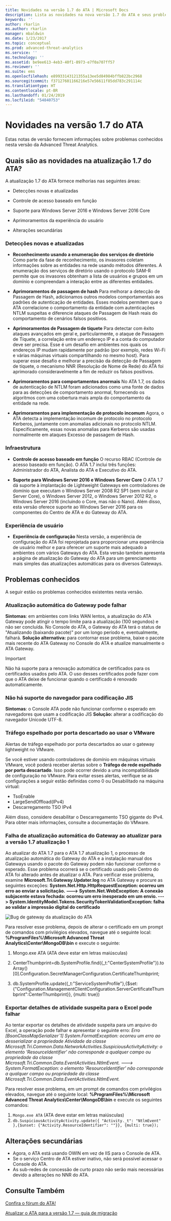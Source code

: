 ```yaml
---
title: Novidades na versão 1.7 do ATA | Microsoft Docs
description: Lista as novidades na nova versão 1.7 do ATA e seus problemas conhecidos
keywords: ''
author: rkarlin
ms.author: rkarlin
manager: mbaldwin
ms.date: 1/23/2017
ms.topic: conceptual
ms.prod: advanced-threat-analytics
ms.service: ''
ms.technology: ''
ms.assetid: be9ee613-4eb3-40f1-8973-e7f0a707ff57
ms.reviewer: ''
ms.suite: ems
ms.openlocfilehash: e89933143121355a13ee5d84984bffb822bc2968
ms.sourcegitcommit: f37127601166216e57e56611f85dd783c291114c
ms.translationtype: HT
ms.contentlocale: pt-BR
ms.lasthandoff: 01/24/2019
ms.locfileid: "54840753"
---
```

# <a name="whats-new-in-ata-version-17"></a>Novidades na versão 1.7 do ATA
Estas notas de versão fornecem informações sobre problemas conhecidos nesta versão da Advanced Threat Analytics.

## <a name="whats-new-in-the-ata-17-update"></a>Quais são as novidades na atualização 1.7 do ATA?
A atualização 1.7 do ATA fornece melhorias nas seguintes áreas:

-   Detecções novas e atualizadas

-   Controle de acesso baseado em função

-   Suporte para Windows Server 2016 e Windows Server 2016 Core

-   Aprimoramentos da experiência do usuário

-   Alterações secundárias


### <a name="new--updated-detections"></a>Detecções novas e atualizadas


- **Reconhecimento usando a enumeração dos serviços de diretório** Como parte da fase de reconhecimento, os invasores coletam informações sobre as entidades na rede usando métodos diferentes. A enumeração dos serviços de diretório usando o protocolo SAM-R permite que os invasores obtenham a lista de usuários e grupos em um domínio e compreendam a interação entre as diferentes entidades. 

- **Aprimoramentos de passagem de hash** Para melhorar a detecção de Passagem de Hash, adicionamos outros modelos comportamentais aos padrões de autenticação de entidades. Esses modelos permitem que o ATA correlacione o comportamento da entidade com autenticações NTLM suspeitas e diferencie ataques de Passagem de Hash reais do comportamento de cenários falsos positivos.

- **Aprimoramentos de Passagem de tíquete** Para detectar com êxito ataques avançados em geral e, particularmente, o ataque de Passagem de Tíquete, a correlação entre um endereço IP e a conta do computador deve ser precisa. Esse é um desafio em ambientes nos quais os endereços IP mudam rapidamente por padrão (por exemplo, redes Wi-Fi e várias máquinas virtuais compartilhando no mesmo host). Para superar esse desafio e melhorar a precisão da detecção de Passagem de tíquete, o mecanismo NNR (Resolução de Nome de Rede) do ATA foi aprimorado consideravelmente a fim de reduzir os falsos positivos.

- **Aprimoramentos para comportamentos anormais** No ATA 1.7, os dados de autenticação de NTLM foram adicionados como uma fonte de dados para as detecções de comportamento anormal, fornecendo os algoritmos com uma cobertura mais ampla do comportamento da entidade na rede. 

- **Aprimoramentos para implementação de protocolo incomum** Agora, o ATA detecta a implementação incomum de protocolo no protocolo Kerberos, juntamente com anomalias adicionais no protocolo NTLM. Especificamente, essas novas anomalias para Kerberos são usadas normalmente em ataques Excesso de passagem de Hash.


### <a name="infrastructure"></a>Infraestrutura

- **Controle de acesso baseado em função** O recurso RBAC (Controle de acesso baseado em função). O ATA 1.7 inclui três funções: Administrador do ATA, Analista do ATA e Executivo do ATA.

- **Suporte para Windows Server 2016 e Windows Server Core** O ATA 1.7 dá suporte à implantação de Lightweight Gateways em controladores de domínio que executam o Windows Server 2008 R2 SP1 (sem incluir o Server Core), o Windows Server 2012, o Windows Server 2012 R2, o Windows Server 2016 (incluindo o Core, mas não o Nano). Além disso, esta versão oferece suporte ao Windows Server 2016 para os componentes do Centro de ATA e do Gateway do ATA.

### <a name="user-experience"></a>Experiência de usuário
- **Experiência de configuração** Nesta versão, a experiência de configuração do ATA foi reprojetada para proporcionar uma experiência de usuário melhor e para oferecer um suporte mais adequado a ambientes com vários Gateways do ATA. Esta versão também apresenta a página de atualização do Gateway do ATA para um gerenciamento mais simples das atualizações automáticas para os diversos Gateways.

## <a name="known-issues"></a>Problemas conhecidos
A seguir estão os problemas conhecidos existentes nesta versão.

### <a name="gateway-automatic-update-may-fail"></a>Atualização automática do Gateway pode falhar
**Sintomas**: em ambientes com links WAN lentos, a atualização do ATA Gateway pode atingir o tempo limite para a atualização (100 segundos) e não ser concluída.
No Console do ATA, o Gateway do ATA terá o status de "Atualizando (baixando pacote)" por um longo período e, eventualmente, falhará.
**Solução alternativa:** para contornar esse problema, baixe o pacote mais recente do ATA Gateway no Console do ATA e atualize manualmente o ATA Gateway.

> [!IMPORTANT]
>  Não há suporte para a renovação automática de certificados para os certificados usados pelo ATA. O uso desses certificados pode fazer com que o ATA deixe de funcionar quando o certificado é renovado automaticamente. 

### <a name="no-browser-support-for-jis-encoding"></a>Não há suporte do navegador para codificação JIS
**Sintomas**: o Console ATA pode não funcionar conforme o esperado em navegadores que usam a codificação JIS **Solução:** alterar a codificação do navegador Unicode UTF-8.
 
### <a name="dropped-port-mirror-traffic-when-using-vmware"></a>Tráfego espelhado por porta descartado ao usar o VMware

Alertas de tráfego espelhado por porta descartados ao usar o gateway lightweight no VMware.

Se você estiver usando controladores de domínio em máquinas virtuais VMware, você poderá receber alertas sobre o **Tráfego de rede espelhado por porta descartado**. Isso pode ocorrer devido a uma incompatibilidade de configuração no VMware. Para evitar esses alertas, verifique se as configurações a seguir estão definidas como 0 ou Desabilitado na máquina virtual:  

- TsoEnable
- LargeSendOffload(IPv4)
- Descarregamento TSO IPv4

Além disso, considere desabilitar o Descarregamento TSO gigante do IPv4. Para obter mais informações, consulte a documentação do VMware.

### <a name="automatic-gateway-update-fail-when-updating-to-17-update-1"></a>Falha de atualização automática do Gateway ao atualizar para a versão 1.7 atualização 1

Ao atualizar do ATA 1.7 para o ATA 1.7 atualização 1, o processo de atualização automática do Gateway do ATA e a instalação manual dos Gateways usando o pacote do Gateway podem não funcionar conforme o esperado.
Esse problema ocorrerá se o certificado usado pelo Centro do ATA foi alterado antes de atualizar o ATA.
Para verificar esse problema, examine **Microsoft.Tri.Gateway.Updater.log** no ATA Gateway e procure as seguintes exceções: **System.Net.Http.HttpRequestException: ocorreu um erro ao enviar a solicitação. ---> System.Net.WebException: A conexão subjacente estava fechada: ocorreu um erro inesperado em um envio. ---> System.IdentityModel.Tokens.SecurityTokenValidationException: falha ao validar a impressão digital do certificado**

![Bug de gateway da atualização do ATA](media/17update_gatewaybug.png)

Para resolver esse problema, depois de alterar o certificado em um prompt de comandos com privilégios elevados, navegue até o seguinte local: **%ProgramFiles%\Microsoft Advanced Threat Analytics\Center\MongoDB\bin** e execute o seguinte:

1. Mongo.exe ATA (ATA deve estar em letras maiúsculas) 

2. CenterThumbprint=db.SystemProfile.find({_t:"CenterSystemProfile"}).toArray()[0].Configuration.SecretManagerConfiguration.CertificateThumbprint;

3. db.SystemProfile.update({_t:"ServiceSystemProfile"},{$set:{"Configuration.ManagementClientConfiguration.ServerCertificateThumbprint":CenterThumbprint}}, {multi: true})

### <a name="export-suspicious-activity-details-to-excel-may-fail"></a>Exportar detalhes de atividade suspeita para o Excel pode falhar
Ao tentar exportar os detalhes de atividade suspeita para um arquivo do Excel, a operação pode falhar e apresentar o seguinte erro: *Erro [BsonClassMapSerializer`1] System.FormatException: ocorreu um erro ao desserializar a propriedade Atividade da classe Microsoft.Tri.Common.Data.NetworkActivities.SuspiciousActivityActivity: o elemento 'ResourceIdentifier' não corresponde a qualquer campo ou propriedade da classe Microsoft.Tri.Common.Data.EventActivities.NtlmEvent. ---> System.FormatException: o elemento 'ResourceIdentifier' não corresponde a qualquer campo ou propriedade da classe Microsoft.Tri.Common.Data.EventActivities.NtlmEvent.*

Para resolver esse problema, em um prompt de comandos com privilégios elevados, navegue até o seguinte local: **%ProgramFiles%\Microsoft Advanced Threat Analytics\Center\MongoDB\bin** e execute os seguintes comandos:
1.  `Mongo.exe ATA` (ATA deve estar em letras maiúsculas)
2.  `db.SuspiciousActivityActivity.update({ "Activity._t": "NtlmEvent" },{$unset: {"Activity.ResourceIdentifier": ""}}, {multi: true});`

## <a name="minor-changes"></a>Alterações secundárias

- Agora, o ATA está usando OWIN em vez de IIS para o Console de ATA.
- Se o serviço Centro de ATA estiver inativo, não será possível acessar o Console do ATA.
- As sub-redes de concessão de curto prazo não serão mais necessárias devido a alterações no NNR do ATA.

## <a name="see-also"></a>Consulte Também
[Confira o fórum do ATA!](https://social.technet.microsoft.com/Forums/security/home?forum=mata)

[Atualizar o ATA para a versão 1.7 — guia de migração](ata-update-1.7-migration-guide.md)

